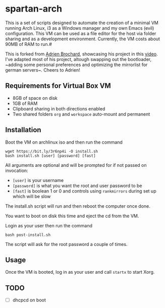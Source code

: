 # spartan-arch

This is a set of scripts designed to automate the creation of a minimal VM running Arch Linux, i3 as a Windows manager and my own Emacs (evil) configuration. This VM can be used as a file editor for the  host via folder sharing and as a development environment. Currently, the VM costs about 90MB of RAM to run.#

This is forked from [Adrien Brochard](https://github.com/abrochard/spartan-arch), showcasing his project in this [video](https://www.youtube.com/watch?v=RDrG-_kapaQ). I've adapted most of his project, altough swapping out the bootloader, ~adding some personal preferences and optimizing the mirrorlist for german servers~. Cheers to Adrien!

## Requirements for Virtual Box VM
- 8GB of space on disk
- 1GB of RAM
- Clipboard sharing in both directions enabled
- Two shared folders `org` and `workspace` auto-mount and permanent

## Installation
Boot the VM on archlinux iso and then run the command
```shell
wget https://bit.ly/3r6np4i -O install.sh
bash install.sh [user] [password] [fast]
```

All arguments are optional and will be prompted for if not passed on invocation:
- `[user]` is your username
- `[password]` is what you want the root and user password to be
- `[fast]` is boolean 1 or 0 and controls using `rankmirrors` during set up which will be slow

The install.sh script will run and then reboot the computer once done.

You want to boot on disk this time and eject the cd from the VM.

Login as your user then run the command
```shell
bash post-install.sh
```
The script will ask for the root password a couple of times.

## Usage
Once the VM is booted, log in as your user and call `startx` to start Xorg.

## TODO
- [ ] dhcpcd on boot
